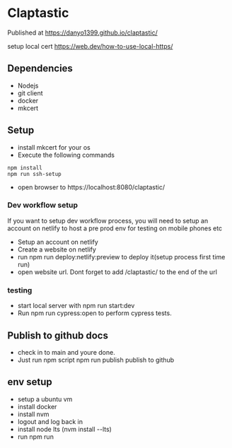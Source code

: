 # Claptastic

Published at 
https://danyo1399.github.io/claptastic/

setup local cert 
https://web.dev/how-to-use-local-https/

## Dependencies
- Nodejs
- git client
- docker
- mkcert

## Setup
- install mkcert for your os
- Execute the following commands  
```
npm install
npm run ssh-setup

```
- open browser to https://localhost:8080/claptastic/

### Dev workflow setup
If you want to setup dev workflow process, you will need to setup an account on 
netlify to host a pre prod env for testing on mobile phones etc

- Setup an account on netlify
- Create a website on netlify
- run npm run deploy:netlify:preview to deploy it(setup process first time run)
- open website url. Dont forget to add /claptastic/ to the end of the url


### testing
- start local server with npm run start:dev
- Run npm run cypress:open to perform cypress tests.


## Publish to github docs
- check in to main and youre done.
- Just run npm script npm run publish publish to github


## env setup
- setup a ubuntu vm
- install docker
- install nvm
- logout and log back in  
- install node lts (nvm install --lts)
- run npm run 

